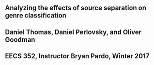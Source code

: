 ## Analyzing the effects of source separation on genre classification

## Daniel Thomas, Daniel Perlovsky, and Oliver Goodman

## EECS 352, Instructor Bryan Pardo, Winter 2017
